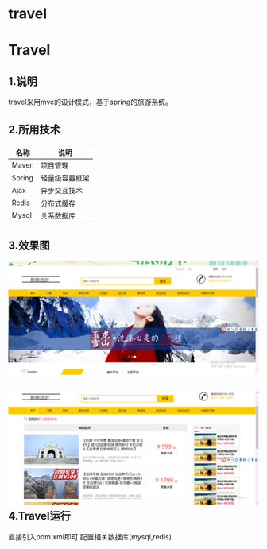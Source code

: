 # travel
Travel
==
1.说明
--
travel采用mvc的设计模式，基于spring的旅游系统。

2.所用技术
--
名称      | 说明
---- |----
Maven   | 项目管理
Spring  | 轻量级容器框架
Ajax | 异步交互技术
Redis | 分布式缓存
Mysql | 关系数据库

3.效果图
--
![展示](https://github.com/spx88/Spider/blob/master/travel1.png)

![展示](https://github.com/spx88/Spider/blob/master/travel2.png)
4.Travel运行
--
直接引入pom.xml即可
配置相关数据库(mysql,redis)
